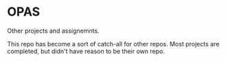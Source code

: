 # OPAS
Other projects and assignemnts.

This repo has become a sort of catch-all for other repos.
Most projects are completed, but didn't have reason to 
be their own repo. 

